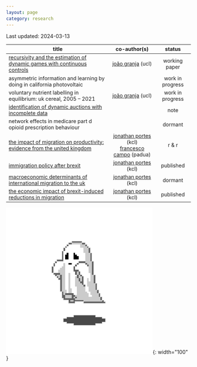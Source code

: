 ```yaml
---
layout: page
category: research
---
```


Last updated: 2024-03-13

| title | co-author(s) | status |
| --- | :---: | :---: |
| [recursivity and the estimation of dynamic games with continuous controls](https://github.com/gfrt0/gfrt0.github.io/raw/master/content/fg_dgs.pdf) | [joão granja](https://www.joaogranja.net/) (ucl) | working paper |
| asymmetric information and learning by doing in california photovoltaic | | work in progress |
| voluntary nutrient labelling in equilibrium: uk cereal, 2005 – 2021 | [joão granja](https://www.joaogranja.net/) (ucl) | work in progress |
| [identification of dynamic auctions with incomplete data](https://github.com/gfrt0/gfrt0.github.io/raw/master/content/note_jfp.pdf) | | note |
| network effects in medicare part d opioid prescription behaviour | | dormant |
| [the impact of migration on productivity: evidence from the united kingdom](https://github.com/gfrt0/gfrt0.github.io/raw/master/content/CampoFortePortes2024.pdf) | [jonathan portes](https://www.kcl.ac.uk/people/professor-jonathan-portes) (kcl) <br /> [francesco campo](https://sites.google.com/view/francescocampoecon/) (padua) | r & r |
| [immigration policy after brexit](https://www.gov.wales/sites/default/files/publications/2018-10/brexit-and-fair-movement-of-people.pdf) | [jonathan portes](https://www.kcl.ac.uk/people/professor-jonathan-portes) (kcl) | published |
| [macroeconomic determinants of international migration to the uk](https://www.econstor.eu/bitstream/10419/157923/1/GLO_DP_0069.pdf) | [jonathan portes](https://www.kcl.ac.uk/people/professor-jonathan-portes) (kcl) | dormant |
| [the economic impact of brexit-induced reductions in migration](https://academic.oup.com/oxrep/article/33/suppl_1/S31/3066076/The-economic-impact-of-Brexit-induced-reductions) | [jonathan portes](https://www.kcl.ac.uk/people/professor-jonathan-portes) (kcl) | published |

![ghost](https://github.com/gfrt0/gfrt0.github.io/raw/master/content/ghost.webp){: width="100" }
